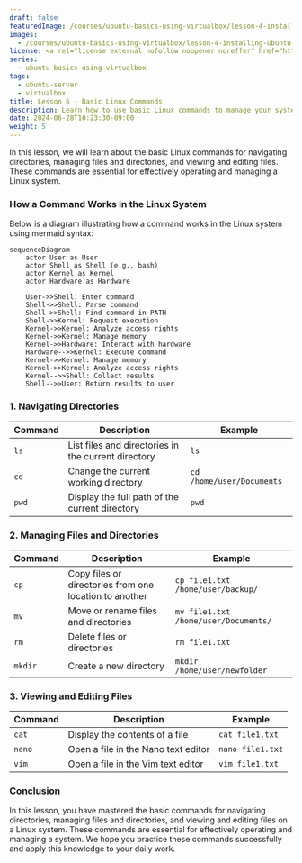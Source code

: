 ```yaml
---
draft: false
featuredImage: /courses/ubuntu-basics-using-virtualbox/lesson-4-installing-ubuntu-server-on-virtualbox.webp
images:
  - /courses/ubuntu-basics-using-virtualbox/lesson-4-installing-ubuntu-server-on-virtualbox.webp
license: <a rel="license external nofollow noopener noreffer" href="https://creativecommons.org/licenses/by-nc/4.0/" target="_blank">CC BY-NC 4.0</a>
series:
  - ubuntu-basics-using-virtualbox
tags:
  - ubuntu-server
  - virtualbox
title: Lesson 6 - Basic Linux Commands
description: Learn how to use basic Linux commands to manage your system and interact with the operating system.
date: 2024-06-28T10:23:30-09:00
weight: 5
---
```


In this lesson, we will learn about the basic Linux commands for navigating directories, managing files and directories, and viewing and editing files. These commands are essential for effectively operating and managing a Linux system.

### How a Command Works in the Linux System

Below is a diagram illustrating how a command works in the Linux system using mermaid syntax:

```mermaid
sequenceDiagram
    actor User as User
    actor Shell as Shell (e.g., bash)
    actor Kernel as Kernel
    actor Hardware as Hardware
    
    User->>Shell: Enter command
    Shell->>Shell: Parse command
    Shell->>Shell: Find command in PATH
    Shell->>Kernel: Request execution
    Kernel->>Kernel: Analyze access rights
    Kernel->>Kernel: Manage memory
    Kernel->>Hardware: Interact with hardware
    Hardware-->>Kernel: Execute command
    Kernel->>Kernel: Manage memory
    Kernel->>Kernel: Analyze access rights
    Kernel-->>Shell: Collect results
    Shell-->>User: Return results to user
```

### 1. Navigating Directories

| Command | Description | Example |
|---------|-------------|---------|
| `ls`    | List files and directories in the current directory | `ls` |
| `cd`    | Change the current working directory | `cd /home/user/Documents` |
| `pwd`   | Display the full path of the current directory | `pwd` |

### 2. Managing Files and Directories

| Command | Description | Example |
|---------|-------------|---------|
| `cp`    | Copy files or directories from one location to another | `cp file1.txt /home/user/backup/` |
| `mv`    | Move or rename files and directories | `mv file1.txt /home/user/Documents/` |
| `rm`    | Delete files or directories | `rm file1.txt` |
| `mkdir` | Create a new directory | `mkdir /home/user/newfolder` |

### 3. Viewing and Editing Files

| Command | Description | Example |
|---------|-------------|---------|
| `cat`   | Display the contents of a file | `cat file1.txt` |
| `nano`  | Open a file in the Nano text editor | `nano file1.txt` |
| `vim`   | Open a file in the Vim text editor | `vim file1.txt` |

### Conclusion

In this lesson, you have mastered the basic commands for navigating directories, managing files and directories, and viewing and editing files on a Linux system. These commands are essential for effectively operating and managing a system. We hope you practice these commands successfully and apply this knowledge to your daily work.